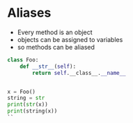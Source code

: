 # Aliases
- Every method is an object
- objects can be assigned to variables
- so methods can be aliased

```python
class Foo:
    def __str__(self):
        return self.__class__.__name__


x = Foo()
string = str
print(str(x))
print(string(x))
``